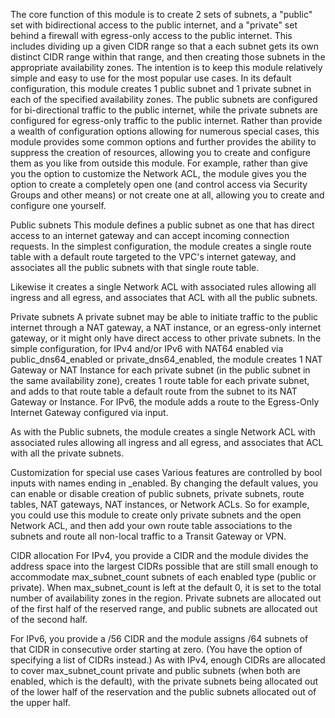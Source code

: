 The core function of this module is to create 2 sets of subnets, a "public" set with bidirectional access to the public internet, and a "private" set behind a firewall with egress-only access to the public internet. This includes dividing up a given CIDR range so that a each subnet gets its own distinct CIDR range within that range, and then creating those subnets in the appropriate availability zones. The intention is to keep this module relatively simple and easy to use for the most popular use cases. In its default configuration, this module creates 1 public subnet and 1 private subnet in each of the specified availability zones. The public subnets are configured for bi-directional traffic to the public internet, while the private subnets are configured for egress-only traffic to the public internet. Rather than provide a wealth of configuration options allowing for numerous special cases, this module provides some common options and further provides the ability to suppress the creation of resources, allowing you to create and configure them as you like from outside this module. For example, rather than give you the option to customize the Network ACL, the module gives you the option to create a completely open one (and control access via Security Groups and other means) or not create one at all, allowing you to create and configure one yourself.

Public subnets
This module defines a public subnet as one that has direct access to an internet gateway and can accept incoming connection requests. In the simplest configuration, the module creates a single route table with a default route targeted to the VPC's internet gateway, and associates all the public subnets with that single route table.

Likewise it creates a single Network ACL with associated rules allowing all ingress and all egress, and associates that ACL with all the public subnets.

Private subnets
A private subnet may be able to initiate traffic to the public internet through a NAT gateway, a NAT instance, or an egress-only internet gateway, or it might only have direct access to other private subnets. In the simple configuration, for IPv4 and/or IPv6 with NAT64 enabled via public_dns64_enabled or private_dns64_enabled, the module creates 1 NAT Gateway or NAT Instance for each private subnet (in the public subnet in the same availability zone), creates 1 route table for each private subnet, and adds to that route table a default route from the subnet to its NAT Gateway or Instance. For IPv6, the module adds a route to the Egress-Only Internet Gateway configured via input.

As with the Public subnets, the module creates a single Network ACL with associated rules allowing all ingress and all egress, and associates that ACL with all the private subnets.

Customization for special use cases
Various features are controlled by bool inputs with names ending in _enabled. By changing the default values, you can enable or disable creation of public subnets, private subnets, route tables, NAT gateways, NAT instances, or Network ACLs. So for example, you could use this module to create only private subnets and the open Network ACL, and then add your own route table associations to the subnets and route all non-local traffic to a Transit Gateway or VPN.

CIDR allocation
For IPv4, you provide a CIDR and the module divides the address space into the largest CIDRs possible that are still small enough to accommodate max_subnet_count subnets of each enabled type (public or private). When max_subnet_count is left at the default 0, it is set to the total number of availability zones in the region. Private subnets are allocated out of the first half of the reserved range, and public subnets are allocated out of the second half.

For IPv6, you provide a /56 CIDR and the module assigns /64 subnets of that CIDR in consecutive order starting at zero. (You have the option of specifying a list of CIDRs instead.) As with IPv4, enough CIDRs are allocated to cover max_subnet_count private and public subnets (when both are enabled, which is the default), with the private subnets being allocated out of the lower half of the reservation and the public subnets allocated out of the upper half.